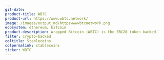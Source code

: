 ```yaml
---
git-date:
product-title: WBTC
product-url: https://www.wbtc.network/
image: /images/output_md/httpswwwwbtcnetwork.png
ecosystem: ethereum, bitcoin
product-description: Wrapped Bitcoin (WBTC) is the ERC20 token backed 1&#58;1 with Bitcoin. [WBTC origins with Benedict Chan, CTO of BitGo](/wbtc).
filter: Crypto-backed
coltitle: Stablecoins
colpermalink: stablecoins
ticker: WBTC
---
```

